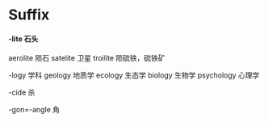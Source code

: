 # Suffix

#### -lite 石头
aerolite 陨石
satelite 卫星
troilite 陨硫铁，硫铁矿


-logy 学科
geology 地质学
ecology 生态学
biology 生物学
psychology 心理学

-cide 杀

-gon=-angle 角

